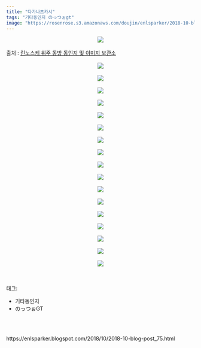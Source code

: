 ```yaml
---
title: "다가나츠카시"
tags: "기타동인지 のっつぉgt"
image: "https://rosenrose.s3.amazonaws.com/doujin/enlsparker/2018-10-blog-post_75/001.png"
---
```

<div class="article">
<div class="post-body entry-content" id="post-body-7617507244066935740" itemprop="description articleBody">
<div class="separator" style="clear: both; text-align: center;">
<img src="{{ site.imgserver1 }}/enlsparker/2018-10-blog-post_75/001.png"/></div>
<br/>
<a name="more"></a>출처 : <a href="https://blog.naver.com/leejb200/221318716409">린노스케 위주 동방 동인지 및 이미지 보관소</a><br/>
<br/>
<div class="separator" style="clear: both; text-align: center;">
<img src="{{ site.imgserver1 }}/enlsparker/2018-10-blog-post_75/002.png"/></div>
<br/>
<div class="separator" style="clear: both; text-align: center;">
<img src="{{ site.imgserver1 }}/enlsparker/2018-10-blog-post_75/003.png"/></div>
<br/>
<div class="separator" style="clear: both; text-align: center;">
<img src="{{ site.imgserver1 }}/enlsparker/2018-10-blog-post_75/004.png"/></div>
<br/>
<div class="separator" style="clear: both; text-align: center;">
<img src="{{ site.imgserver1 }}/enlsparker/2018-10-blog-post_75/005.png"/></div>
<br/>
<div class="separator" style="clear: both; text-align: center;">
<img src="{{ site.imgserver1 }}/enlsparker/2018-10-blog-post_75/006.png"/></div>
<br/>
<div class="separator" style="clear: both; text-align: center;">
<img src="{{ site.imgserver1 }}/enlsparker/2018-10-blog-post_75/007.png"/></div>
<br/>
<div class="separator" style="clear: both; text-align: center;">
<img src="{{ site.imgserver1 }}/enlsparker/2018-10-blog-post_75/008.png"/></div>
<br/>
<div class="separator" style="clear: both; text-align: center;">
<img src="{{ site.imgserver1 }}/enlsparker/2018-10-blog-post_75/009.png"/></div>
<br/>
<div class="separator" style="clear: both; text-align: center;">
<img src="{{ site.imgserver1 }}/enlsparker/2018-10-blog-post_75/010.png"/></div>
<br/>
<div class="separator" style="clear: both; text-align: center;">
<img src="{{ site.imgserver1 }}/enlsparker/2018-10-blog-post_75/011.png"/></div>
<br/>
<div class="separator" style="clear: both; text-align: center;">
<img src="{{ site.imgserver1 }}/enlsparker/2018-10-blog-post_75/012.png"/></div>
<br/>
<div class="separator" style="clear: both; text-align: center;">
<img src="{{ site.imgserver1 }}/enlsparker/2018-10-blog-post_75/013.png"/></div>
<br/>
<div class="separator" style="clear: both; text-align: center;">
<img src="{{ site.imgserver1 }}/enlsparker/2018-10-blog-post_75/014.png"/></div>
<br/>
<div class="separator" style="clear: both; text-align: center;">
<img src="{{ site.imgserver1 }}/enlsparker/2018-10-blog-post_75/015.png"/></div>
<br/>
<div class="separator" style="clear: both; text-align: center;">
<img src="{{ site.imgserver1 }}/enlsparker/2018-10-blog-post_75/016.png"/></div>
<br/>
<div class="separator" style="clear: both; text-align: center;">
<img src="{{ site.imgserver1 }}/enlsparker/2018-10-blog-post_75/017.png"/></div>
<br/>
<div class="separator" style="clear: both; text-align: center;">
<img src="{{ site.imgserver1 }}/enlsparker/2018-10-blog-post_75/018.png"/></div>
<br/>
<div style="clear: both;"></div>
</div></div><br/>
<div class="tagTrail">
<p>태그: </p>
<ul>
<li>기타동인지</li>
<li>のっつぉGT</li>
</ul>
</div><br/>

<br/>
<p id="refer">https://enlsparker.blogspot.com/2018/10/2018-10-blog-post_75.html</p>
<br/>

